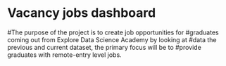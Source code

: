 # Vacancy jobs dashboard
#The purpose of the project is to create job opportunities for 
#graduates coming out from Explore Data Science Academy by looking at 
#data the previous and current dataset, the primary focus will be to 
#provide graduates with remote-entry level jobs.
